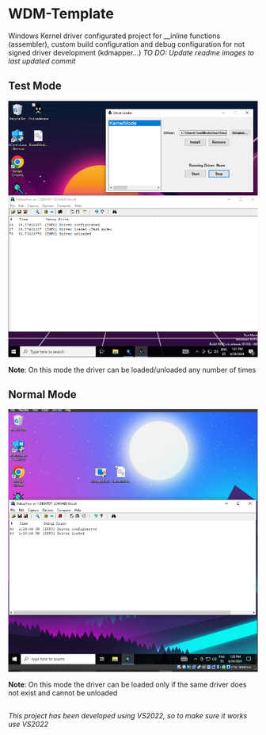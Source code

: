 # WDM-Template
Windows Kernel driver configurated project for __inline functions (assembler), custom build configuration and debug configuration for not signed driver development (kdmapper...)
*TO DO: Update readme images to last updated commit*

## Test Mode
![Test mode example](https://github.com/RainerTechie/WDM-Template/blob/main/readme/tesmode.PNG)

**Note**: On this mode the driver can be loaded/unloaded any number of times

## Normal Mode
![Normal mode example](https://github.com/RainerTechie/WDM-Template/blob/main/readme/normalmode.PNG)

**Note**: On this mode the driver can be loaded only if the same driver does not exist and cannot be unloaded

##
*This project has been developed using VS2022, so to make sure it works use VS2022*
